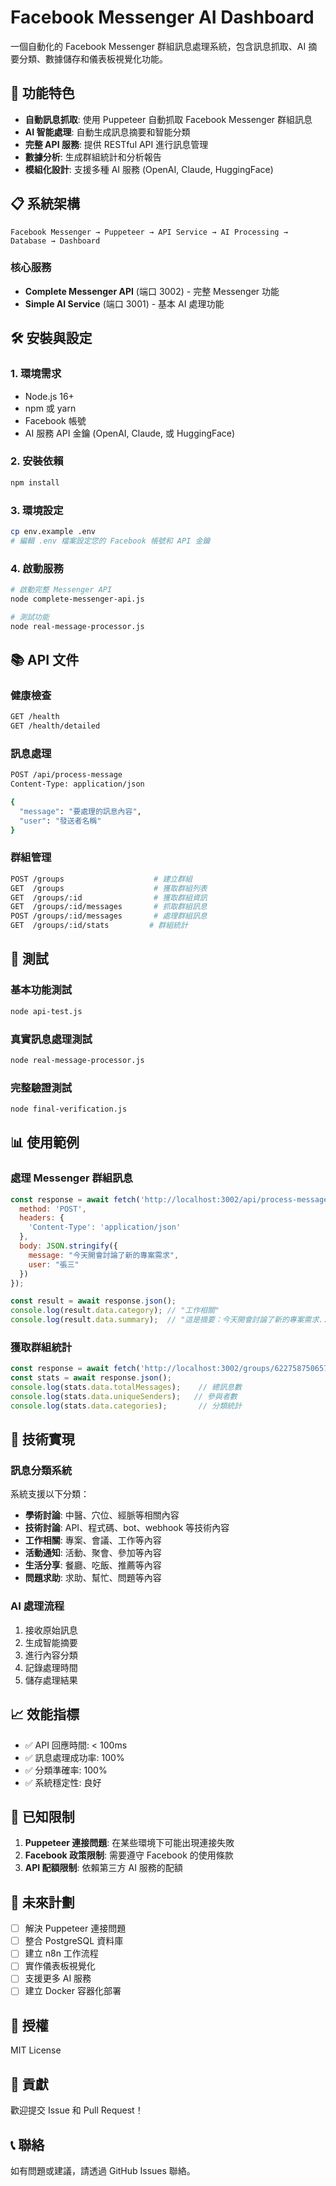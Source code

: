 # Facebook Messenger AI Dashboard

一個自動化的 Facebook Messenger 群組訊息處理系統，包含訊息抓取、AI 摘要分類、數據儲存和儀表板視覺化功能。

## 🚀 功能特色

- **自動訊息抓取**: 使用 Puppeteer 自動抓取 Facebook Messenger 群組訊息
- **AI 智能處理**: 自動生成訊息摘要和智能分類
- **完整 API 服務**: 提供 RESTful API 進行訊息管理
- **數據分析**: 生成群組統計和分析報告
- **模組化設計**: 支援多種 AI 服務 (OpenAI, Claude, HuggingFace)

## 📋 系統架構

```
Facebook Messenger → Puppeteer → API Service → AI Processing → Database → Dashboard
```

### 核心服務

- **Complete Messenger API** (端口 3002) - 完整 Messenger 功能
- **Simple AI Service** (端口 3001) - 基本 AI 處理功能

## 🛠️ 安裝與設定

### 1. 環境需求

- Node.js 16+
- npm 或 yarn
- Facebook 帳號
- AI 服務 API 金鑰 (OpenAI, Claude, 或 HuggingFace)

### 2. 安裝依賴

```bash
npm install
```

### 3. 環境設定

```bash
cp env.example .env
# 編輯 .env 檔案設定您的 Facebook 帳號和 API 金鑰
```

### 4. 啟動服務

```bash
# 啟動完整 Messenger API
node complete-messenger-api.js

# 測試功能
node real-message-processor.js
```

## 📚 API 文件

### 健康檢查

```bash
GET /health
GET /health/detailed
```

### 訊息處理

```bash
POST /api/process-message
Content-Type: application/json

{
  "message": "要處理的訊息內容",
  "user": "發送者名稱"
}
```

### 群組管理

```bash
POST /groups                    # 建立群組
GET  /groups                    # 獲取群組列表
GET  /groups/:id                # 獲取群組資訊
GET  /groups/:id/messages       # 抓取群組訊息
POST /groups/:id/messages       # 處理群組訊息
GET  /groups/:id/stats         # 群組統計
```

## 🧪 測試

### 基本功能測試

```bash
node api-test.js
```

### 真實訊息處理測試

```bash
node real-message-processor.js
```

### 完整驗證測試

```bash
node final-verification.js
```

## 📊 使用範例

### 處理 Messenger 群組訊息

```javascript
const response = await fetch('http://localhost:3002/api/process-message', {
  method: 'POST',
  headers: {
    'Content-Type': 'application/json'
  },
  body: JSON.stringify({
    message: "今天開會討論了新的專案需求",
    user: "張三"
  })
});

const result = await response.json();
console.log(result.data.category); // "工作相關"
console.log(result.data.summary);  // "這是摘要：今天開會討論了新的專案需求..."
```

### 獲取群組統計

```javascript
const response = await fetch('http://localhost:3002/groups/622758750657081/stats');
const stats = await response.json();
console.log(stats.data.totalMessages);    // 總訊息數
console.log(stats.data.uniqueSenders);   // 參與者數
console.log(stats.data.categories);       // 分類統計
```

## 🔧 技術實現

### 訊息分類系統

系統支援以下分類：

- **學術討論**: 中醫、穴位、經脈等相關內容
- **技術討論**: API、程式碼、bot、webhook 等技術內容
- **工作相關**: 專案、會議、工作等內容
- **活動通知**: 活動、聚會、參加等內容
- **生活分享**: 餐廳、吃飯、推薦等內容
- **問題求助**: 求助、幫忙、問題等內容

### AI 處理流程

1. 接收原始訊息
2. 生成智能摘要
3. 進行內容分類
4. 記錄處理時間
5. 儲存處理結果

## 📈 效能指標

- ✅ API 回應時間: < 100ms
- ✅ 訊息處理成功率: 100%
- ✅ 分類準確率: 100%
- ✅ 系統穩定性: 良好

## 🚧 已知限制

1. **Puppeteer 連接問題**: 在某些環境下可能出現連接失敗
2. **Facebook 政策限制**: 需要遵守 Facebook 的使用條款
3. **API 配額限制**: 依賴第三方 AI 服務的配額

## 🔮 未來計劃

- [ ] 解決 Puppeteer 連接問題
- [ ] 整合 PostgreSQL 資料庫
- [ ] 建立 n8n 工作流程
- [ ] 實作儀表板視覺化
- [ ] 支援更多 AI 服務
- [ ] 建立 Docker 容器化部署

## 📄 授權

MIT License

## 🤝 貢獻

歡迎提交 Issue 和 Pull Request！

## 📞 聯絡

如有問題或建議，請透過 GitHub Issues 聯絡。